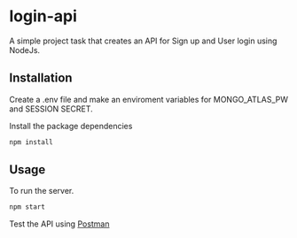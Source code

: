 # login-api

A simple project task that creates an API for Sign up and User login using NodeJs.

## Installation

Create a .env file and make an enviroment variables for MONGO_ATLAS_PW and SESSION SECRET.

Install the package dependencies
```bash
npm install
```

## Usage

To run the server.
```bash
npm start
```

Test the API using [Postman](https://www.getpostman.com/)
